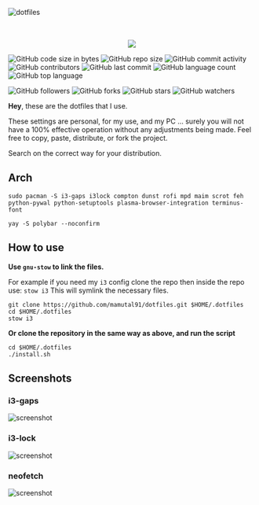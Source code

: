 ![dotfiles](https://dotfiles.github.io/images/dotfiles-logo.png)
<p align="center">
  <br><br>
  <img src="https://i.imgur.com/pVGr7tX.png">
</p>

![GitHub code size in bytes](https://img.shields.io/github/languages/code-size/mamutal91/dotfiles)
![GitHub repo size](https://img.shields.io/github/repo-size/mamutal91/dotfiles)
![GitHub commit activity](https://img.shields.io/github/commit-activity/m/mamutal91/dotfiles)
![GitHub contributors](https://img.shields.io/github/contributors/mamutal91/dotfiles)
![GitHub last commit](https://img.shields.io/github/last-commit/mamutal91/dotfiles)
![GitHub language count](https://img.shields.io/github/languages/count/mamutal91/dotfiles)
![GitHub top language](https://img.shields.io/github/languages/top/mamutal91/dotfiles)

![GitHub followers](https://img.shields.io/github/followers/mamutal91?style=social)
![GitHub forks](https://img.shields.io/github/forks/mamutal91/dotfiles?style=social)
![GitHub stars](https://img.shields.io/github/stars/mamutal91/dotfiles?style=social)
![GitHub watchers](https://img.shields.io/github/watchers/mamutal91/dotfiles?style=social)


**Hey**, these are the dotfiles that I use.

These settings are personal, for my use, and my PC ... surely you will not have a 100% effective operation without any adjustments being made. Feel free to copy, paste, distribute, or fork the project.

Search on the correct way for your distribution.

## Arch
```
sudo pacman -S i3-gaps i3lock compton dunst rofi mpd maim scrot feh python-pywal python-setuptools plasma-browser-integration terminus-font
```

```
yay -S polybar --noconfirm
```

## How to use

**Use `gnu-stow` to link the files.**

For example if you need my `i3` config clone the repo then inside the repo use:
`stow i3`
This will symlink the necessary files.

```
git clone https://github.com/mamutal91/dotfiles.git $HOME/.dotfiles
cd $HOME/.dotfiles
stow i3
```

**Or clone the repository in the same way as above, and run the script**
```
cd $HOME/.dotfiles
./install.sh
```

## Screenshots

### i3-gaps
![screenshot](https://raw.githubusercontent.com/mamutal91/dotfiles/master/files/.config/files/screenshots/i3-gaps.jpg)
### i3-lock
![screenshot](https://raw.githubusercontent.com/mamutal91/dotfiles/master/files/.config/files/screenshots/i3lock.png)
### neofetch
![screenshot](https://raw.githubusercontent.com/mamutal91/dotfiles/master/files/.config/files/screenshots/neofetch.jpg)
